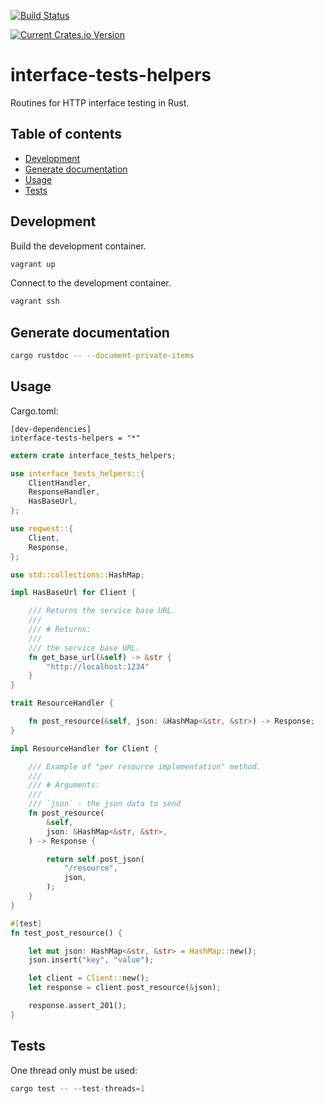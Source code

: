 [![Build Status](https://travis-ci.org/jean553/interface-tests-helpers.svg?branch=master)](https://travis-ci.org/jean553/interface-tests-helpers)

[![Current Crates.io Version](https://img.shields.io/crates/v/interface-tests-helpers.svg)](https://crates.io/crates/interface-tests-helpers)

# interface-tests-helpers

Routines for HTTP interface testing in Rust.

## Table of contents
- [Development](#development)
- [Generate documentation](#generate-documentation)
- [Usage](#usage)
- [Tests](#tests)

## Development

Build the development container.

```sh
vagrant up
```

Connect to the development container.

```sh
vagrant ssh
```

## Generate documentation

```sh
cargo rustdoc -- --document-private-items
```

## Usage

Cargo.toml:

```
[dev-dependencies]
interface-tests-helpers = "*"
```

```rust
extern crate interface_tests_helpers;

use interface_tests_helpers::{
    ClientHandler,
    ResponseHandler,
    HasBaseUrl,
};

use reqwest::{
    Client,
    Response,
};

use std::collections::HashMap;

impl HasBaseUrl for Client {

    /// Returns the service base URL.
    ///
    /// # Returns:
    ///
    /// the service base URL.
    fn get_base_url(&self) -> &str {
        "http://localhost:1234"
    }
}

trait ResourceHandler {

    fn post_resource(&self, json: &HashMap<&str, &str>) -> Response;
}

impl ResourceHandler for Client {

    /// Example of "per resource implementation" method.
    ///
    /// # Arguments:
    ///
    /// `json` - the json data to send
    fn post_resource(
        &self,
        json: &HashMap<&str, &str>,
    ) -> Response {

        return self.post_json(
            "/resource",
            json,
        );
    }
}

#[test]
fn test_post_resource() {

    let mut json: HashMap<&str, &str> = HashMap::new();
    json.insert("key", "value");

    let client = Client::new();
    let response = client.post_resource(&json);

    response.assert_201();
}
```

## Tests

One thread only must be used:

```rust
cargo test -- --test-threads=1
```
